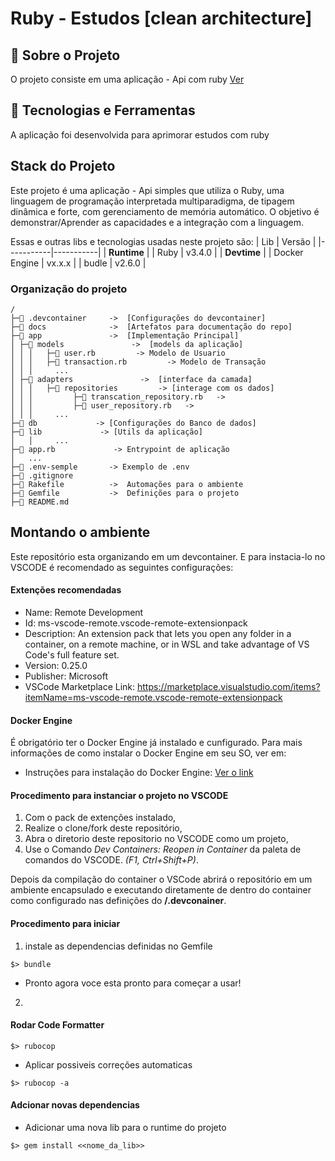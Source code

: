 
# Ruby - Estudos [clean architecture]


## 📖 Sobre o Projeto
O projeto consiste em uma aplicação - Api com ruby [Ver](docs/docs.md)


## 🚀 Tecnologias e Ferramentas

A aplicação foi desenvolvida para aprimorar estudos com ruby 

## Stack do Projeto

Este projeto é uma aplicação - Api simples que utiliza o Ruby, uma linguagem de programação interpretada multiparadigma, de tipagem dinâmica e forte, com gerenciamento de memória automático. O objetivo é demonstrar/Aprender as capacidades e a integração com a linguagem.

Essas e outras libs e tecnologias usadas neste projeto são:
|  Lib      | Versão    |
|-----------|-----------|
| **Runtime**           |
| Ruby    | v3.4.0   |
| **Devtime**           |
| Docker Engine                 | vx.x.x    |
| budle                         | v2.6.0   |

### Organização do projeto
```
/
├─📁 .devcontainer     ->  [Configurações do devcontainer]
├─📁 docs              ->  [Artefatos para documentação do repo]
├─📁 app               ->  [Implementação Principal]
│ ├─📁 models               ->  [models da aplicação]
│ │ │   ├─💎 user.rb         -> Modelo de Usuario
│ │ │   ├─💎 transaction.rb         -> Modelo de Transação
│ │ │     ...
│ ├─📁 adapters               ->  [interface da camada]
│ │ │   ├─📁 repositories         -> [interage com os dados]
│ │ │         ├─💎 transcation_repository.rb   ->
│ │ │         ├─💎 user_repository.rb   ->
│ │ │     ...
├─📁 db             -> [Configurações do Banco de dados]
├─📁 lib             -> [Utils da aplicação]
│   │     ...
├─💎 app.rb             -> Entrypoint de aplicação
│   ...
├─📄 .env-semple       -> Exemplo de .env
├─📄 .gitignore
├─📄 Rakefile          ->  Automações para o ambiente
├─📄 Gemfile           ->  Definições para o projeto
├─📄 README.md

```

## Montando o ambiente

Este repositório esta organizando em um devcontainer.
E para instacia-lo no VSCODE é recomendado as seguintes configurações:

#### Extenções recomendadas

- Name: Remote Development
- Id: ms-vscode-remote.vscode-remote-extensionpack
- Description: An extension pack that lets you open any folder in a container, on a remote machine, or in WSL and take advantage of VS Code's full feature set.
- Version: 0.25.0
- Publisher: Microsoft
- VSCode Marketplace Link: https://marketplace.visualstudio.com/items?itemName=ms-vscode-remote.vscode-remote-extensionpack

#### Docker Engine

É obrigatório ter o Docker Engine já instalado e cunfigurado. Para mais informações de como instalar o Docker Engine em seu SO, ver em:

- Instruções para instalação do Docker Engine: [Ver o link](https://docs.docker.com/engine/install/)

#### Procedimento para instanciar o projeto no VSCODE
1. Com o pack de extenções instalado,
1. Realize o clone/fork deste repositório,
1. Abra o diretorio deste repositorio no VSCODE como um projeto,
1. Use o Comando _Dev Containers: Reopen in Container_ da paleta de comandos do VSCODE. _(F1, Ctrl+Shift+P)_.

Depois da compilação do container o VSCode abrirá o repositório em um ambiente encapsulado e executando diretamente de dentro do container como configurado nas definições do **/.devconainer**.

#### Procedimento para iniciar

1. instale as dependencias definidas no Gemfile

```
$> bundle
```
- Pronto agora voce esta pronto para começar a usar!


2. 











#### Rodar Code Formatter

```
$> rubocop
```

- Aplicar possiveis correções automaticas

```
$> rubocop -a
```

#### Adcionar novas dependencias

- Adicionar uma nova lib para o runtime do projeto

```
$> gem install <<nome_da_lib>>
```
